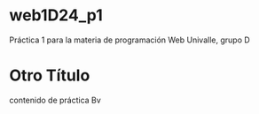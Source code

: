 # web1D24_p1
Práctica 1 para la materia de programación Web Univalle, grupo D

# Otro Título
contenido de práctica Bv
